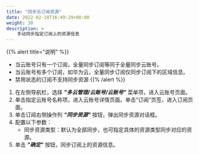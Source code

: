 ```yaml
---
title: "同步云订阅资源"
date: 2022-02-18T16:49:29+08:00
weight: 30
description: >
    手动同步指定订阅上的资源信息
---
```


{{% alert title="说明" %}}
- 当云账号只有一个订阅，全量同步订阅等同于全量同步云账号。
- 当云账号有多个订阅，如华为云，全量同步订阅仅同步订阅下的区域信息。
- 禁用状态的订阅不支持同步资源
{{% /alert %}}

1. 在左侧导航栏，选择 **_"多云管理/云账号/云账号"_** 菜单项，进入云账号页面。
2. 单击指定云账号名称项，进入云账号详情页面。单击“订阅”页签，进入订阅页面。
2. 单击订阅右侧操作列 **_"同步资源"_** 按钮，弹出同步资源对话框。
3. 配置以下参数：
    - 同步资源类型：默认为全部同步，也可指定具体的资源类型同步对应的资源。
4. 单击 **_"确定"_** 按钮，同步订阅上的资源信息。